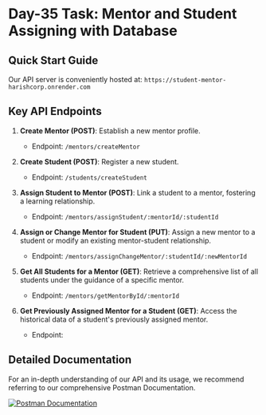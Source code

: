 # Day-35 Task: <b>Mentor and Student Assigning with Database</b>

## Quick Start Guide

Our API server is conveniently hosted at: `https://student-mentor-harishcorp.onrender.com`

## Key API Endpoints

1. **Create Mentor (POST)**: Establish a new mentor profile.
   - Endpoint: `/mentors/createMentor`

2. **Create Student (POST)**: Register a new student.
   - Endpoint: `/students/createStudent`

3. **Assign Student to Mentor (POST)**: Link a student to a mentor, fostering a learning relationship.
   - Endpoint: `/mentors/assignStudent/:mentorId/:studentId`

4. **Assign or Change Mentor for Student (PUT)**: Assign a new mentor to a student or modify an existing mentor-student relationship.
   - Endpoint: `/mentors/assignChangeMentor/:studentId/:newMentorId`

5. **Get All Students for a Mentor (GET)**: Retrieve a comprehensive list of all students under the guidance of a specific mentor.
   - Endpoint: `/mentors/getMentorById/:mentorId`

6. **Get Previously Assigned Mentor for a Student (GET)**: Access the historical data of a student's previously assigned mentor.
   - Endpoint:

## Detailed Documentation

For an in-depth understanding of our API and its usage, we recommend referring to our comprehensive Postman Documentation.

[![Postman Documentation](https://run.pstmn.io/button.svg)](https://www.postman.com/harishcorp/workspace/public/collection/37763613-69c2fe9c-df40-4ceb-86e2-c8d38fb8cb71?action=share&creator=37763613)
